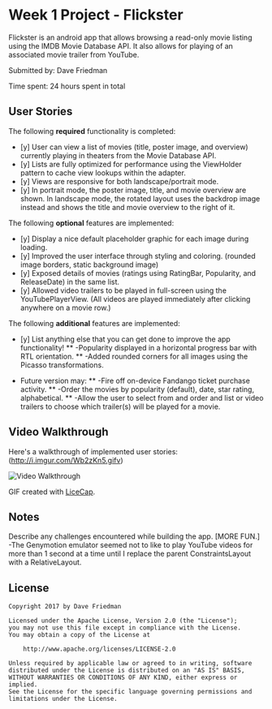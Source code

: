 # Week 1 Project - Flickster

Flickster is an android app that allows browsing a read-only movie listing using the IMDB Movie Database API.  It also allows for playing of an associated movie trailer from YouTube.

Submitted by: Dave Friedman

Time spent: 24 hours spent in total

## User Stories

The following **required** functionality is completed:

* [y] User can view a list of movies (title, poster image, and overview) currently playing in theaters from the Movie Database API. 
* [y] Lists are fully optimized for performance using the ViewHolder pattern to cache view lookups within the adapter.
* [y] Views are responsive for both landscape/portrait mode.
* [y] In portrait mode, the poster image, title, and movie overview are shown. In landscape mode, the rotated layout uses the backdrop image instead and shows the title and movie overview to the right of it.

The following **optional** features are implemented:

* [y] Display a nice default placeholder graphic for each image during loading.
* [y] Improved the user interface through styling and coloring.  (rounded image borders, static background image)
* [y] Exposed details of movies (ratings using RatingBar, Popularity, and ReleaseDate) in the same list.
* [y] Allowed video trailers to be played in full-screen using the YouTubePlayerView.  (All videos are played immediately after clicking anywhere on a movie row.)

The following **additional** features are implemented:

* [y] List anything else that you can get done to improve the app functionality!
      ** -Popularity displayed in a horizontal progress bar with RTL orientation.
      ** -Added rounded corners for all images using the Picasso transformations.

* Future version may:
      ** -Fire off on-device Fandango ticket purchase activity.
      ** -Order the movies by popularity (default), date, star rating, alphabetical.
      ** -Allow the user to select from and order and list or video trailers to choose which trailer(s) will be played for a movie.

## Video Walkthrough 

Here's a walkthrough of implemented user stories:  (http://i.imgur.com/Wb2zKn5.gifv)

<img src='http://i.imgur.com/Wb2zKn5.gifv' title='Video Walkthrough' width='' alt='Video Walkthrough' />

GIF created with [LiceCap](http://www.cockos.com/licecap/).

## Notes

Describe any challenges encountered while building the app.  [MORE FUN.]
-The Genymotion emulator seemed not to like to play YouTube videos for more than 1 second at a time until I replace the parent 
ConstraintsLayout with a RelativeLayout.

## License

    Copyright 2017 by Dave Friedman

    Licensed under the Apache License, Version 2.0 (the "License");
    you may not use this file except in compliance with the License.
    You may obtain a copy of the License at

        http://www.apache.org/licenses/LICENSE-2.0

    Unless required by applicable law or agreed to in writing, software
    distributed under the License is distributed on an "AS IS" BASIS,
    WITHOUT WARRANTIES OR CONDITIONS OF ANY KIND, either express or implied.
    See the License for the specific language governing permissions and
    limitations under the License.
